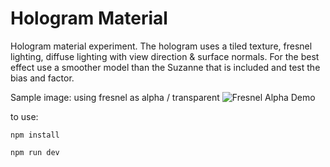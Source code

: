 # Hologram Material
Hologram material experiment. The hologram uses a tiled texture, fresnel lighting, diffuse lighting with view direction & surface normals. For the best effect use a smoother model than the Suzanne that is included and test the bias and factor.

Sample image: using fresnel as alpha / transparent
![Fresnel Alpha Demo](https://github.com/[otanodesignco]/[Fresnel-Shader-Material]/blob/[branch]/image.jpg?raw=true)

to use:

```
npm install

npm run dev
```

